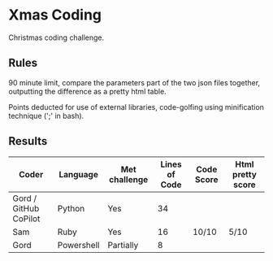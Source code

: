 # Xmas Coding

Christmas coding challenge.

## Rules

90 minute limit, compare the parameters part of the two json files together, outputting the difference as a pretty html table.

Points deducted for use of external libraries, code-golfing using minification technique (';' in bash).

## Results

Coder | Language | Met challenge | Lines of Code | Code Score | Html pretty score
----- | -------- | ------------- | ------------- | ---------- | -----------------
Gord / GitHub CoPilot | Python | Yes  | 34 |  | 
Sam   | Ruby | Yes | 16 | 10/10 | 5/10
Gord  | Powershell | Partially | 8 |  | 
